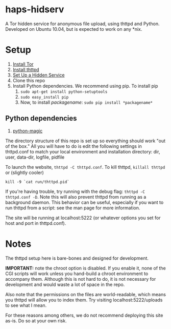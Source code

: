 haps-hidserv
============

A Tor hidden service for anonymous file upload, using thttpd and Python.
Developed on Ubuntu 10.04, but is expected to work on any *nix.

Setup
=====

1.  [Install Tor]
2.  [Install thttpd]
3.  [Set Up a Hidden Service]
4.  Clone this repo
5.  Install Python dependencies. We recommend using pip. To install pip
    1.	`sudo apt-get install python-setuptools`
    2.	`sudo easy_install pip`
    3.	Now, to install *packagename*: `sudo pip install *packagename*`

Python dependencies
-------------------

1.  [python-magic]

The directory structure of this repo is set up so everything should work "out of the box." All you will have to do is edit the following settings in thttpd.conf to match your local environment and installation directory: dir, user, data-dir, logfile, pidfile

To launch the website, `thttpd -C thttpd.conf`. To kill thttpd, `killall thttpd` or (slightly cooler)

    kill -9 `cat run/thttpd.pid`

If you're having trouble, try running with the debug flag: `thttpd -C thttpd.conf -D`. Note this will also prevent thttpd from running as a background daemon. This behavior can be useful, especially if you want to run thttpd from a script: see the man page for more information.

The site will be running at localhost:5222 (or whatever options you set for host and port in thttpd.conf). 

Notes
=====

The thttpd setup here is bare-bones and designed for development.

**IMPORTANT:** note the chroot option is disabled. If you enable it, none of the CGI scripts will work unless you hand-build a chroot environment to accompany them. Although this is not hard to do, it is not necessary for development and would waste a lot of space in the repo.

Also note that the permissions on the files are world-readable, which means you thttpd will allow you to index them. Try visiting localhost:5222/uploads to see what I mean. 

For these reasons among others, we do not recommend deploying this site as-is. Do so at your own risk.

[install tor]: https://www.torproject.org/docs/tor-doc-unix.html.en
[install thttpd]: http://acme.com/software/thttpd/
[set up a hidden service]: https://www.torproject.org/docs/tor-hidden-service.html.en
[python-magic]: https://github.com/ahupp/python-magic

